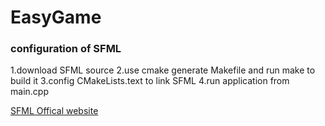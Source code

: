 # EasyGame

### configuration of SFML
1.download SFML source
2.use cmake generate Makefile and run make to build it
3.config CMakeLists.text to link SFML
4.run application from main.cpp

[SFML Offical website](https://www.sfml-dev.org/index.php)
